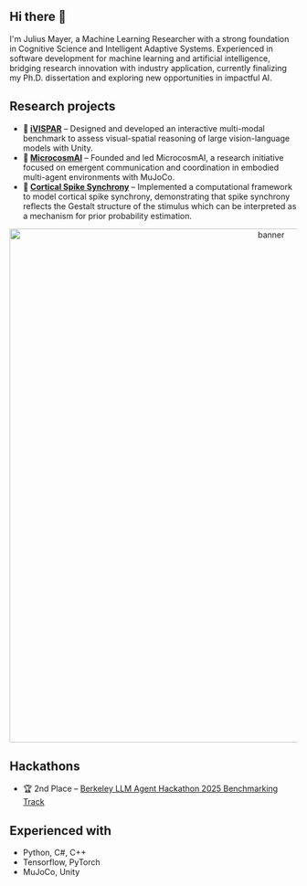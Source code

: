 ## Hi there 👋

I'm Julius Mayer, a Machine Learning Researcher with a strong foundation in Cognitive Science and Intelligent Adaptive Systems. Experienced in software development for machine learning and artificial intelligence, bridging research innovation with industry application, currently finalizing my Ph.D. dissertation and exploring new opportunities in impactful AI.

## Research projects
- **:jigsaw: [iVISPAR](https://github.com/SharkyBamboozle/iVISPAR)** – Designed and developed an interactive multi-modal benchmark to assess visual-spatial reasoning of large vision-language models with Unity.
- **:ant: [MicrocosmAI](https://github.com/microcosmAI)** – Founded and led MicrocosmAI, a research initiative focused on emergent communication and coordination in embodied multi-agent environments with MuJoCo.
- **:microscope: [Cortical Spike Synchrony](https://github.com/SharkyBamboozle/synchrony)** – Implemented a computational framework to model cortical spike synchrony, demonstrating that spike synchrony reflects the Gestalt structure of the stimulus which can be interpreted as a mechanism for prior probability estimation.

<div align="center">
  <img src="banner.png" alt="banner" width="900"/>
</div>

## Hackathons
- :trophy: 2nd Place – [Berkeley LLM Agent Hackathon 2025 Benchmarking Track](https://rdi.berkeley.edu/llm-agents-hackathon/)

## Experienced with
- Python, C#, C++
- Tensorflow, PyTorch
- MuJoCo, Unity
